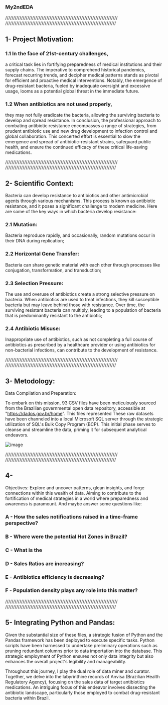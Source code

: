 ### My2ndEDA
///////////////////////////////////////////////////////////////////////
//////////////////////////////////////////////////////////////////////


## 1- Project Motivation:

### 1.1 In the face of 21st-century challenges,  
a critical task lies in fortifying preparedness of medical institutions and their supply chains. The imperative to comprehend historical pandemics, forecast recurring trends, and decipher medical patterns stands as pivotal for efficient and proactive medical interventions. Notably, the emergence of drug-resistant bacteria, fueled by inadequate oversight and excessive usage, looms as a potential global threat in the immediate future.  
### 1.2 When antibiotics are not used properly,
they may not fully eradicate the bacteria, allowing the surviving bacteria to develop and spread resistance.
In conclusion, the professional approach to combating antibiotic resistance encompasses a range of strategies, from prudent antibiotic use and new drug development to infection control and global collaboration. This concerted effort is essential to slow the emergence and spread of antibiotic-resistant strains, safeguard public health, and ensure the continued efficacy of these critical life-saving medications.

///////////////////////////////////////////////////////////////////////
//////////////////////////////////////////////////////////////////////
##  2- Scientific Context: 
Bacteria can develop resistance to antibiotics and other antimicrobial agents through various mechanisms. This process is known as antibiotic resistance, and it poses a significant challenge to modern medicine.
Here are some of the key ways in which bacteria develop resistance:  
### 2.1 Mutation: 
Bacteria reproduce rapidly, and occasionally, random mutations occur in their DNA during replication;  
### 2.2 Horizontal Gene Transfer: 
Bacteria can share genetic material with each other through processes like conjugation, transformation, and transduction;  
### 2.3 Selection Pressure: 
The use and overuse of antibiotics create a strong selective pressure on bacteria. When antibiotics are used to treat infections, they kill susceptible bacteria but may leave behind those with resistance. Over time, the surviving resistant bacteria can multiply, leading to a population of bacteria that is predominantly resistant to the antibiotic;  
### 2.4 Antibiotic Misuse: 
Inappropriate use of antibiotics, such as not completing a full course of antibiotics as prescribed by a healthcare provider or using antibiotics for non-bacterial infections, can contribute to the development of resistance. 





///////////////////////////////////////////////////////////////////////
//////////////////////////////////////////////////////////////////////
## 3- Metodology:



Data Compilation and Preparation: 


To embark on this mission, 93 CSV files have been meticulously sourced from the Brazilian governmental open data repository, accessible at "https://dados.gov.br/home". This files represented These raw datasets have been channeled into a local Microsoft SQL server through the strategic utilization of SQL's Bulk Copy Program (BCP). This initial phase serves to cleanse and streamline the data, priming it for subsequent analytical endeavors.

![image](https://github.com/datajoedata/My2ndEDA/assets/116616136/e65af5bf-9ef8-47e5-aa2a-825dffa71142)



///////////////////////////////////////////////////////////////////////
//////////////////////////////////////////////////////////////////////

## 4- 
Objectives: Explore and uncover patterns, glean insights, and forge connections within this wealth of data. Aiming to contribute to the fortification of medical strategies in a world where preparedness and awareness is paramount. And maybe answer some questions like: 

### A - How the sales notifications raised in a time-frame perspective?

### B - Where were the potential Hot Zones in Brazil?

### C - What is the 

### D - Sales Ratios are increasing?

### E - Antibiotics efficiency is decreasing?

### F - Population density plays any role into this matter?
 




///////////////////////////////////////////////////////////////////////
//////////////////////////////////////////////////////////////////////


## 5- Integrating Python and Pandas:

Given the substantial size of these files, a strategic fusion of Python and the Pandas framework has been deployed to execute specific tasks. Python scripts have been harnessed to undertake preliminary operations such as pruning redundant columns prior to data importation into the database. This strategic employment of Python ensures not only data integrity but also enhances the overall project's legibility and manageability.

Throughout this journey, I play the dual role of data miner and curator. Together, we delve into the labyrinthine records of Anvisa (Brazilian Health Regulatory Agency), focusing on the sales data of target antibiotics medications. An intriguing focus of this endeavor involves dissecting the antibiotic landscape, particularly those employed to combat drug-resistant bacteria within Brazil.

